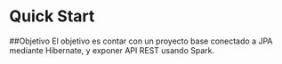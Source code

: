 # Quick Start
##Objetivo
El objetivo es contar con un proyecto base conectado a JPA mediante Hibernate, y exponer API REST usando Spark.
